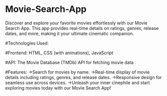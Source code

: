 # Movie-Search-App
Discover and explore your favorite movies effortlessly with our Movie Search App. This app provides real-time details on ratings, genres, release dates, and more, making it your ultimate cinematic companion.

#Technologies Used:

#Frontend: HTML, CSS (with animations), JavaScript

#API: The Movie Database (TMDb) API for fetching movie data

#Features:
->Search for movies by name.
->Real-time display of movie details including ratings, genres, and release dates.
->Responsive design for seamless use across devices.
->Unleash your inner cinephile and start exploring movies today with our Movie Search App!
